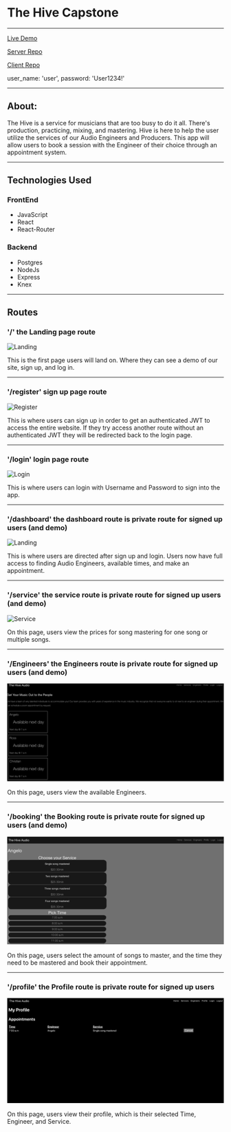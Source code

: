 # The Hive Capstone

---------------------------------------------------------------------------------

 [Live Demo](https://the-hive-client-capstone.vercel.app)

 [Server Repo](https://github.com/AngeloThinks/the-hive-server-capstone.git)
 
 [Client Repo](https://github.com/AngeloThinks/the-hive-client-capstone.git)
 
user_name: 'user',
password: 'User1234!'

---------------------------------------------------------------------------------
## About:

The Hive is a service for musicians that are too busy to do it all. There's production, practicing, mixing, and mastering. Hive is here to help the user utilize the services of our Audio Engineers and Producers. This app will allow users to book a session with the Engineer of their choice through an appointment system.

---------------------------------------------------------------------------------

## Technologies Used

### FrontEnd

   * JavaScript
   * React
   * React-Router

### Backend

   * Postgres
   * NodeJs
   * Express
   * Knex
---------------------------------------------------------------------------------

## Routes


### '/' the Landing page route

![Landing](home-logout-screen.png)

This is the first page users will land on. Where they can see a demo of our site, sign up, and log in.

---------------------------------------------------------------------------------

### '/register' sign up page route

![Register]()

This is where users can sign up in order to get an authenticated JWT to access the entire website.  If they try access another route without an authenticated JWT they will be redirected back to the login page.

---------------------------------------------------------------------------------

### '/login' login page route 

![Login]()

This is where users can login with Username and Password to sign into the app.

---------------------------------------------------------------------------------

### '/dashboard' the dashboard route is private route for signed up users (and demo)

![Landing]()

This is where users are directed after sign up and login. Users now have full access to finding Audio Engineers, available times, and make an appointment.

---------------------------------------------------------------------------------

### '/service' the service route is private route for signed up users (and demo)

![Service](screenshots/service-screen.png)

On this page, users view the prices for song mastering for one song or multiple songs.

---------------------------------------------------------------------------------

### '/Engineers' the Engineers route is private route for signed up users (and demo)

![Engineers](screenshots/engineer-page.png)

 On this page, users view the available Engineers. 

 ---------------------------------------------------------------------------------

### '/booking' the Booking route is private route for signed up users (and demo)

![Booking](screenshots/booking-screen.png)

 On this page, users select the amount of songs to master, and the time they need to be mastered and book their appointment.

 --------------------------------------------------------------------------------- 

### '/profile' the Profile route is private route for signed up users 

![Profile](screenshots/profile.png)

 On this page, users view their profile, which is their selected Time, Engineer, and Service.  




